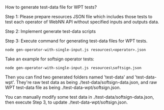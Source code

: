 How to generate test-data file for WPT tests?

Step 1: Please prepare resources JSON file which includes those tests
to test each operator of WebNN API without specified inputs and outputs
data.

Step 2: Implement generate test-data scripts

Step 3: Execute command for generating test-data files for WPT tests.
```shell
node gen-operator-with-single-input.js resources\<operator>.json
```

Take an example for softsign operator tests:

```shell
node gen-operator-with-single-input.js resources\softsign.json
```

Then you can find two generated folders named 'test-data' and
'test-data-wpt'. They're raw test data as being
./test-data/softsign-data.json,
and raw WPT test-data file as being ./test-data-wpt/softsign.json.


You can manually modify some test data in
./test-data/softsign-data.json,
then execute Step 3, to update ./test-data-wpt/softsign.json.